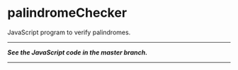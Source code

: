# palindromeChecker
JavaScript program to verify palindromes.
***
***See the JavaScript code in the master branch.***
***
